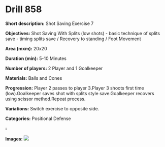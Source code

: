 # Drill 858

**Short description:**
Shot Saving Exercise 7

**Objectives:**
Shot Saving With Splits (low shots) - basic technique of splits save - timing splits save / Recovery to standing / Foot Movement

**Area (mxm):**
20x20

**Duration (min):**
5-10 Minutes

**Number of players:**
2 Player and 1 Goalkeeper

**Materials:**
Balls and Cones

**Progression:**
Player 2 passes to player 3.Player 3 shoots first time (low).Goalkeeper saves shot with splits style save.Goalkeeper recovers using scissor method.Repeat process.

**Variations:**
Switch exercise to opposite side.

**Categories:**
Positional Defense

**:**


**Images:**
![](https://www.coachingfutsal.com/\images\8e2a42e28c889d85b25f0d291098030e02b9e3e735f56b2c51bed51881548c6b1afb6c5b4f553a245ece2c9a9d2bdd58f77c98733336ca70a5afef161713dbda5045e1521ab03.png)

